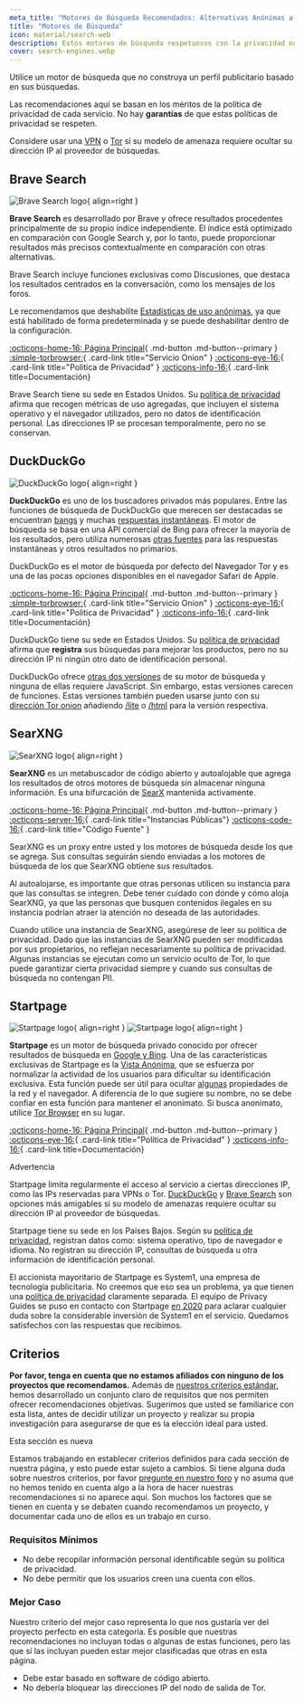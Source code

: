 ```yaml
---
meta_title: "Motores de Búsqueda Recomendados: Alternativas Anónimas a Google - Privacy Guides"
title: "Motores de Búsqueda"
icon: material/search-web
description: Estos motores de búsqueda respetuosos con la privacidad no construyen un perfil publicitario basado en sus búsquedas.
cover: search-engines.webp
---
```


Utilice un motor de búsqueda que no construya un perfil publicitario basado en sus búsquedas.

Las recomendaciones aquí se basan en los méritos de la política de privacidad de cada servicio. No hay **garantías** de que estas políticas de privacidad se respeten.

Considere usar una [VPN](vpn.md) o [Tor](tor.md) si su modelo de amenaza requiere ocultar su dirección IP al proveedor de búsquedas.

## Brave Search

<div class="admonition recommendation" markdown>

![Brave Search logo](assets/img/search-engines/brave-search.svg){ align=right }

**Brave Search** es desarrollado por Brave y ofrece resultados procedentes principalmente de su propio índice independiente. El índice está optimizado en comparación con Google Search y, por lo tanto, puede proporcionar resultados más precisos contextualmente en comparación con otras alternativas.

Brave Search incluye funciones exclusivas como Discusiones, que destaca los resultados centrados en la conversación, como los mensajes de los foros.

Le recomendamos que deshabilite [Estadísticas de uso anónimas](https://search.brave.com/help/usage-metrics), ya que está habilitado de forma predeterminada y se puede deshabilitar dentro de la configuración.

[:octicons-home-16: Página Principal](https://search.brave.com){ .md-button .md-button--primary }
[:simple-torbrowser:](https://search.brave4u7jddbv7cyviptqjc7jusxh72uik7zt6adtckl5f4nwy2v72qd.onion){ .card-link title="Servicio Onion" }
[:octicons-eye-16:](https://search.brave.com/help/privacy-policy){ .card-link title="Politica de Privacidad" }
[:octicons-info-16:](https://search.brave.com/help){ .card-link title=Documentación}

</details>

</div>

Brave Search tiene su sede en Estados Unidos. Su [política de privacidad](https://search.brave.com/help/privacy-policy) afirma que recogen métricas de uso agregadas, que incluyen el sistema operativo y el navegador utilizados, pero no datos de identificación personal. Las direcciones IP se procesan temporalmente, pero no se conservan.

## DuckDuckGo

<div class="admonition recommendation" markdown>

![DuckDuckGo logo](assets/img/search-engines/duckduckgo.svg){ align=right }

**DuckDuckGo** es uno de los buscadores privados más populares. Entre las funciones de búsqueda de DuckDuckGo que merecen ser destacadas se encuentran [bangs](https://duckduckgo.com/bang) y muchas [respuestas instantáneas](https://help.duckduckgo.com/duckduckgo-help-pages/features/instant-answers-and-other-features). El motor de búsqueda se basa en una API comercial de Bing para ofrecer la mayoría de los resultados, pero utiliza numerosas [otras fuentes](https://help.duckduckgo.com/results/sources/) para las respuestas instantáneas y otros resultados no primarios.

DuckDuckGo es el motor de búsqueda por defecto del Navegador Tor y es una de las pocas opciones disponibles en el navegador Safari de Apple.

[:octicons-home-16: Página Principal](https://duckduckgo.com){ .md-button .md-button--primary }
[:simple-torbrowser:](https://duckduckgogg42xjoc72x3sjasowoarfbgcmvfimaftt6twagswzczad.onion){ .card-link title="Servicio Onion" }
[:octicons-eye-16:](https://duckduckgo.com/privacy){ .card-link title="Politica de Privacidad" }
[:octicons-info-16:](https://help.duckduckgo.com){ .card-link title=Documentación}

</details>

</div>

DuckDuckGo tiene su sede en Estados Unidos. Su [política de privacidad](https://duckduckgo.com/privacy) afirma que **registra** sus búsquedas para mejorar los productos, pero no su dirección IP ni ningún otro dato de identificación personal.

DuckDuckGo ofrece [otras dos versiones](https://help.duckduckgo.com/features/non-javascript) de su motor de búsqueda y ninguna de ellas requiere JavaScript. Sin embargo, estas versiones carecen de funciones. Estas versiones también pueden usarse junto con su [dirección Tor onion](https://duckduckgogg42xjoc72x3sjasowoarfbgcmvfimaftt6twagswzczad.onion) añadiendo [/lite](https://duckduckgogg42xjoc72x3sjasowoarfbgcmvfimaftt6twagswzczad.onion/lite) o [/html](https://duckduckgogg42xjoc72x3sjasowoarfbgcmvfimaftt6twagswzczad.onion/html) para la versión respectiva.

## SearXNG

<div class="admonition recommendation" markdown>

![SearXNG logo](assets/img/search-engines/searxng.svg){ align=right }

**SearXNG** es un metabuscador de código abierto y autoalojable que agrega los resultados de otros motores de búsqueda sin almacenar ninguna información. Es una bifurcación de [SearX](https://github.com/searx/searx) mantenida activamente.

[:octicons-home-16: Página Principal](https://searxng.org){ .md-button .md-button--primary }
[:octicons-server-16:](https://searx.space){ .card-link title="Instancias Públicas"}
[:octicons-code-16:](https://github.com/searxng/searxng){ .card-link title="Código Fuente" }

</details>

</div>

SearXNG es un proxy entre usted y los motores de búsqueda desde los que se agrega. Sus consultas seguirán siendo enviadas a los motores de búsqueda de los que SearXNG obtiene sus resultados.

Al autoalojarse, es importante que otras personas utilicen su instancia para que las consultas se integren. Debe tener cuidado con dónde y cómo aloja SearXNG, ya que las personas que busquen contenidos ilegales en su instancia podrían atraer la atención no deseada de las autoridades.

Cuando utilice una instancia de SearXNG, asegúrese de leer su política de privacidad. Dado que las instancias de SearXNG pueden ser modificadas por sus propietarios, no reflejan necesariamente su política de privacidad. Algunas instancias se ejecutan como un servicio oculto de Tor, lo que puede garantizar cierta privacidad siempre y cuando sus consultas de búsqueda no contengan PII.

## Startpage

<div class="admonition recommendation" markdown>

![Startpage logo](assets/img/search-engines/startpage.svg#only-light){ align=right }
![Startpage logo](assets/img/search-engines/startpage-dark.svg#only-dark){ align=right }

**Startpage** es un motor de búsqueda privado conocido por ofrecer resultados de búsqueda en [Google y Bing](https://support.startpage.com/hc/articles/4522435533844-What-is-the-relationship-between-Startpage-and-your-search-partners-like-Google-and-Microsoft-Bing).  Una de las características exclusivas de Startpage es la [Vista Anónima](https://startpage.com/en/anonymous-view), que se esfuerza por normalizar la actividad de los usuarios para dificultar su identificación exclusiva. Esta función puede ser útil para ocultar [algunas](https://support.startpage.com/hc/articles/4455540212116-The-Anonymous-View-Proxy-technical-details) propiedades de la red y el navegador. A diferencia de lo que sugiere su nombre, no se debe confiar en esta función para mantener el anonimato. Si busca anonimato, utilice [Tor Browser](tor.md#tor-browser) en su lugar.

[:octicons-home-16: Página Principal](https://startpage.com){ .md-button .md-button--primary }
[:octicons-eye-16:](https://startpage.com/en/privacy-policy){ .card-link title="Política de Privacidad" }
[:octicons-info-16:](https://support.startpage.com/hc/categories/4481917470356-Startpage-Search-Engine){ .card-link title=Documentación}

</details>

</div>

<div class="admonition warning" markdown>
<p class="admonition-title">Advertencia</p>

Startpage limita regularmente el acceso al servicio a ciertas direcciones IP, como las IPs reservadas para VPNs o Tor. [DuckDuckGo](#duckduckgo) y [Brave Search](#brave-search) son opciones más amigables si su modelo de amenazas requiere ocultar su dirección IP al proveedor de búsquedas.

</div>

Startpage tiene su sede en los Países Bajos. Según su [política de privacidad](https://startpage.com/en/privacy-policy), registran datos como: sistema operativo, tipo de navegador e idioma. No registran su dirección IP, consultas de búsqueda u otra información de identificación personal.

El accionista mayoritario de Startpage es System1, una empresa de tecnología publicitaria. No creemos que eso sea un problema, ya que tienen una [política de privacidad](https://system1.com/terms/privacy-policy) claramente separada. El equipo de Privacy Guides se puso en contacto con Startpage [en 2020](https://web.archive.org/web/20210118031008/https://blog.privacytools.io/relisting-startpage) para aclarar cualquier duda sobre la considerable inversión de System1 en el servicio. Quedamos satisfechos con las respuestas que recibimos.

## Criterios

**Por favor, tenga en cuenta que no estamos afiliados con ninguno de los proyectos que recomendamos.** Además de [nuestros criterios estándar](about/criteria.md), hemos desarrollado un conjunto claro de requisitos que nos permiten ofrecer recomendaciones objetivas. Sugerimos que usted se familiarice con esta lista, antes de decidir utilizar un proyecto y realizar su propia investigación para asegurarse de que es la elección ideal para usted.

<div class="admonition example" markdown>
<p class="admonition-title">Esta sección es nueva</p>

Estamos trabajando en establecer criterios definidos para cada sección de nuestra página, y esto puede estar sujeto a cambios. Si tiene alguna duda sobre nuestros criterios, por favor [pregunte en nuestro foro](https://discuss.privacyguides.net/latest) y no asuma que no hemos tenido en cuenta algo a la hora de hacer nuestras recomendaciones si no aparece aquí. Son muchos los factores que se tienen en cuenta y se debaten cuando recomendamos un proyecto, y documentar cada uno de ellos es un trabajo en curso.

</div>

### Requisitos Mínimos

- No debe recopilar información personal identificable según su política de privacidad.
- No debe permitir que los usuarios creen una cuenta con ellos.

### Mejor Caso

Nuestro criterio del mejor caso representa lo que nos gustaría ver del proyecto perfecto en esta categoría. Es posible que nuestras recomendaciones no incluyan todas o algunas de estas funciones, pero las que sí las incluyan pueden estar mejor clasificadas que otras en esta página.

- Debe estar basado en software de código abierto.
- No debería bloquear las direcciones IP del nodo de salida de Tor.
